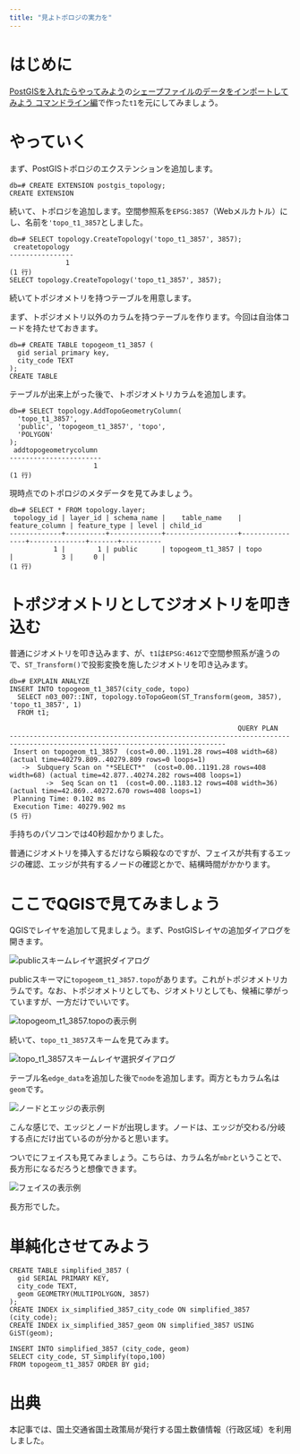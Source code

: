 ```yaml
---
title: "見よトポロジの実力を"
---
```


# はじめに

[PostGISを入れたらやってみよう](../../b1de0a18073af70946e0)の[シェープファイルのデータをインポートしてみよう コマンドライン編](../../b1de0a18073af70946e0/viewer/import-cli)で作った``t1``を元にしてみましょう。

# やっていく

まず、PostGISトポロジのエクステンションを追加します。

```
db=# CREATE EXTENSION postgis_topology;
CREATE EXTENSION
```

続いて、トポロジを追加します。空間参照系を``EPSG:3857``（Webメルカトル）にし、名前を``'topo_t1_3857``としました。

```
db=# SELECT topology.CreateTopology('topo_t1_3857', 3857);
 createtopology
----------------
              1
(1 行)
SELECT topology.CreateTopology('topo_t1_3857', 3857);
```

続いてトポジオメトリを持つテーブルを用意します。

まず、トポジオメトリ以外のカラムを持つテーブルを作ります。今回は自治体コードを持たせておきます。

```
db=# CREATE TABLE topogeom_t1_3857 (
  gid serial primary key,
  city_code TEXT
);
CREATE TABLE
```

テーブルが出来上がった後で、トポジオメトリカラムを追加します。

```
db=# SELECT topology.AddTopoGeometryColumn(
  'topo_t1_3857',
  'public', 'topogeom_t1_3857', 'topo',
  'POLYGON'
);
 addtopogeometrycolumn
-----------------------
                     1
(1 行)
```

現時点でのトポロジのメタデータを見てみましょう。

```
db=# SELECT * FROM topology.layer;
 topology_id | layer_id | schema_name |    table_name    | feature_column | feature_type | level | child_id
-------------+----------+-------------+------------------+----------------+--------------+-------+----------
           1 |        1 | public      | topogeom_t1_3857 | topo           |            3 |     0 |
(1 行)
```

# トポジオメトリとしてジオメトリを叩き込む


普通にジオメトリを叩き込みます、が、``t1``は``EPSG:4612``で空間参照系が違うので、``ST_Transform()``で投影変換を施したジオメトリを叩き込みます。

```
db=# EXPLAIN ANALYZE
INSERT INTO topogeom_t1_3857(city_code, topo)
  SELECT n03_007::INT, topology.toTopoGeom(ST_Transform(geom, 3857), 'topo_t1_3857', 1)
  FROM t1;

                                                         QUERY PLAN                                                     
----------------------------------------------------------------------------------------------------------------------------
 Insert on topogeom_t1_3857  (cost=0.00..1191.28 rows=408 width=68) (actual time=40279.809..40279.809 rows=0 loops=1)
   ->  Subquery Scan on "*SELECT*"  (cost=0.00..1191.28 rows=408 width=68) (actual time=42.877..40274.282 rows=408 loops=1)
         ->  Seq Scan on t1  (cost=0.00..1183.12 rows=408 width=36) (actual time=42.869..40272.670 rows=408 loops=1)
 Planning Time: 0.102 ms
 Execution Time: 40279.902 ms
(5 行)
```

手持ちのパソコンでは40秒超かかりました。

普通にジオメトリを挿入するだけなら瞬殺なのですが、フェイスが共有するエッジの確認、エッジが共有するノードの確認とかで、結構時間がかかります。

# ここでQGISで見てみましょう

QGISでレイヤを追加して見ましょう。まず、PostGISレイヤの追加ダイアログを開きます。

![publicスキームレイヤ選択ダイアログ](https://raw.githubusercontent.com/boiledorange73/zenn-content/main/books-images/pgis-topology-beginner/poweroftopo/01-layerdialog.png)

publicスキーマに``topogeom_t1_3857.topo``があります。これがトポジオメトリカラムです。なお、トポジオメトリとしても、ジオメトリとしても、候補に挙がっていますが、一方だけでいいです。

![topogeom_t1_3857.topoの表示例](https://raw.githubusercontent.com/boiledorange73/zenn-content/main/books-images/pgis-topology-beginner/poweroftopo/02-topo.png)


続いて、``topo_t1_3857``スキームを見てみます。

![topo_t1_3857スキームレイヤ選択ダイアログ](https://raw.githubusercontent.com/boiledorange73/zenn-content/main/books-images/pgis-topology-beginner/poweroftopo/03-layerdialog-topology.png)

テーブル名``edge_data``を追加した後で``node``を追加します。両方ともカラム名は``geom``です。

![ノードとエッジの表示例](https://raw.githubusercontent.com/boiledorange73/zenn-content/main/books-images/pgis-topology-beginner/poweroftopo/04-node_edge.png)

こんな感じで、エッジとノードが出現します。ノードは、エッジが交わる/分岐する点にだけ出ているのが分かると思います。

ついでにフェイスも見てみましょう。こちらは、カラム名が``mbr``ということで、長方形になるだろうと想像できます。

![フェイスの表示例](https://raw.githubusercontent.com/boiledorange73/zenn-content/main/books-images/pgis-topology-beginner/poweroftopo/05-face.png)

長方形でした。


# 単純化させてみよう


```
CREATE TABLE simplified_3857 (
  gid SERIAL PRIMARY KEY,
  city_code TEXT,
  geom GEOMETRY(MULTIPOLYGON, 3857)
);
CREATE INDEX ix_simplified_3857_city_code ON simplified_3857 (city_code);
CREATE INDEX ix_simplified_3857_geom ON simplified_3857 USING GiST(geom);

INSERT INTO simplified_3857 (city_code, geom)
SELECT city_code, ST_Simplify(topo,100)
FROM topogeom_t1_3857 ORDER BY gid;
```


# 出典
本記事では、国土交通省国土政策局が発行する国土数値情報（行政区域）を利用しました。

